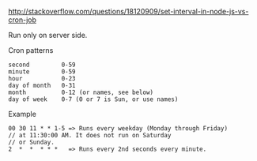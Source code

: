 http://stackoverflow.com/questions/18120909/set-interval-in-node-js-vs-cron-job

Run only on server side.

Cron patterns
    
    second         0-59
    minute         0-59
    hour           0-23
    day of month   0-31
    month          0-12 (or names, see below)
    day of week    0-7 (0 or 7 is Sun, or use names)
Example
    
    00 30 11 * * 1-5 => Runs every weekday (Monday through Friday)
    // at 11:30:00 AM. It does not run on Saturday
    // or Sunday.
    2  *  *  * * *   => Runs every 2nd seconds every minute.